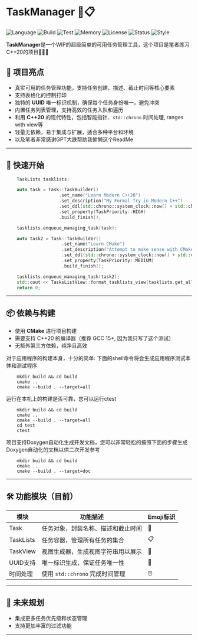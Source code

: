 # TaskManager 🚀📋
![Language](https://img.shields.io/badge/C%2B%2B-20-blue)
![Build](https://img.shields.io/badge/Build-CMake-brightgreen)
![Test](https://img.shields.io/badge/Testing-CTest%20%2B%20Manual-orange)
![Memory](https://img.shields.io/badge/Checked%20with-Valgrind-critical)
![License](https://img.shields.io/badge/License-MIT-blue)
![Status](https://img.shields.io/badge/Project-Active-success)
![Style](https://img.shields.io/badge/Code%20Style-Modern%20C%2B%2B20-informational)

**TaskManager**是一个WIP的超级简单的可用任务管理工具，这个项目是笔者练习C++20的项目🧑‍💻✨

## 🌟 项目亮点

* 真实可用的任务管理功能，支持任务创建、描述、截止时间等核心要素
* 支持表格化的控制打印
* 独特的 **UUID** 唯一标识机制，确保每个任务身份唯一，避免冲突
* 内置任务列表管理，支持高效的任务入队和遍历
* 利用 **C++20** 的现代特性，包括智能指针、`std::chrono` 时间处理, ranges with view等
* 轻量无依赖，易于集成与扩展，适合多种平台和环境
* 以及笔者非常感谢GPT大跌帮助我偷懒这个ReadMe
---

## 🚀 快速开始

```cpp
	TaskLists tasklists;

	auto task = Task::TaskBuilder()
	                .set_name("Learn Modern C++20")
	                .set_description("My Formal Try in Modern C++")
	                .set_ddl(std::chrono::system_clock::now() + std::chrono::hours(72))
	                .set_property(TaskPriority::HIGH)
	                .build_finish();

	tasklists.enqueue_managing_task(task);

	auto task2 = Task::TaskBuilder()
	                 .set_name("Learn CMake")
	                 .set_description("Attempt to make sense with CMake")
	                 .set_ddl(std::chrono::system_clock::now() + std::chrono::hours(72))
	                 .set_property(TaskPriority::MEDIUM)
	                 .build_finish();

	tasklists.enqueue_managing_task(task2);
	std::cout << TasksListView::format_tasklists_view(tasklists.get_all_tasks());
	return 0;
```

---

## 📦 依赖与构建

* 使用 **CMake** 进行项目构建
* 需要支持 C++20 的编译器（推荐 GCC 15+, 因为我只写了这个测试）
* 无额外第三方依赖，纯净且高效

对于应用程序的构建本身，十分的简单:
下面的shell命令将会生成应用程序测试本体和测试程序
```shell
	mkdir build && cd build
	cmake ..
	cmake --build . --target=all
```
运行在本机上的构建是否可靠，您可以运行ctest
```shell
	mkdir build && cd build
	cmake ..
	cmake --build . --target=all
	cd test
	ctest
```

项目支持Doxygen自动化生成开发文档，您可以非常轻松的按照下面的步骤生成Doxygen自动化的文档以供二次开发参考

```shell
	mkdir build && cd build
	cmake ..
	cmake --build . --target=doc
```

---

## 🛠️ 功能模块（目前）

| 模块        | 功能描述                    | Emoji标识 |
| --------- | ----------------------- | ------- |
| Task      | 任务对象，封装名称、描述和截止时间       | 📝      |
| TaskLists | 任务容器，管理所有任务的集合          | 📋      |
| TaskView | 视图生成器，生成视图字符串用以展示          | 👀      |
| UUID支持    | 唯一标识生成，保证任务唯一性          | 🔑      |
| 时间处理      | 使用 `std::chrono` 完成时间管理 | ⏰       |

---

## 🎯 未来规划

* 集成更多任务优先级和状态管理
* 支持更加丰富的过滤功能

---
